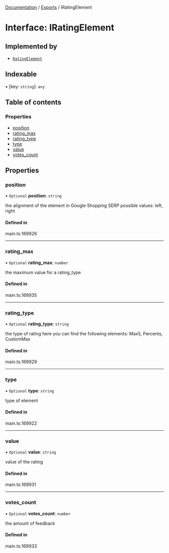 [Documentation](../README.md) / [Exports](../modules.md) / IRatingElement

# Interface: IRatingElement

## Implemented by

- [`RatingElement`](../classes/RatingElement.md)

## Indexable

▪ [key: `string`]: `any`

## Table of contents

### Properties

- [position](IRatingElement.md#position)
- [rating\_max](IRatingElement.md#rating_max)
- [rating\_type](IRatingElement.md#rating_type)
- [type](IRatingElement.md#type)
- [value](IRatingElement.md#value)
- [votes\_count](IRatingElement.md#votes_count)

## Properties

### position

• `Optional` **position**: `string`

the alignment of the element in Google Shopping SERP
possible values:
left, right

#### Defined in

main.ts:169926

___

### rating\_max

• `Optional` **rating\_max**: `number`

the maximum value for a rating_type

#### Defined in

main.ts:169935

___

### rating\_type

• `Optional` **rating\_type**: `string`

the type of rating
here you can find the following elements: Max5, Percents, CustomMax

#### Defined in

main.ts:169929

___

### type

• `Optional` **type**: `string`

type of element

#### Defined in

main.ts:169922

___

### value

• `Optional` **value**: `string`

value of the rating

#### Defined in

main.ts:169931

___

### votes\_count

• `Optional` **votes\_count**: `number`

the amount of feedback

#### Defined in

main.ts:169933
